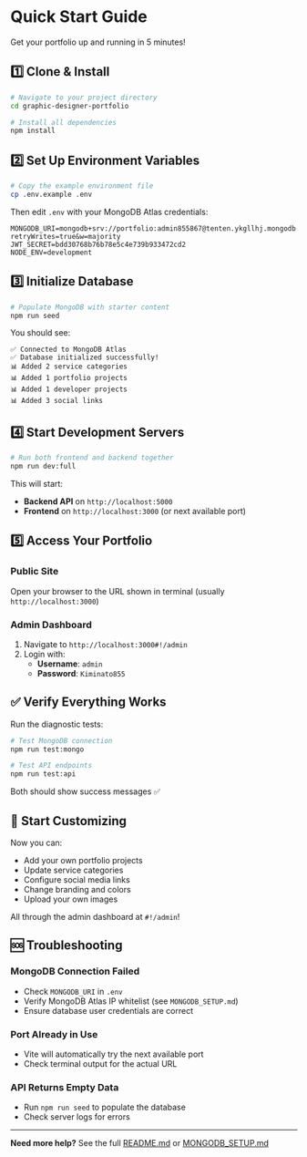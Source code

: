 # Quick Start Guide

Get your portfolio up and running in 5 minutes!

## 1️⃣ Clone & Install

```bash
# Navigate to your project directory
cd graphic-designer-portfolio

# Install all dependencies
npm install
```

## 2️⃣ Set Up Environment Variables

```bash
# Copy the example environment file
cp .env.example .env
```

Then edit `.env` with your MongoDB Atlas credentials:

```env
MONGODB_URI=mongodb+srv://portfolio:admin855867@tenten.ykgllhj.mongodb.net/portfolio?retryWrites=true&w=majority
JWT_SECRET=bdd30768b76b78e5c4e739b933472cd2
NODE_ENV=development
```

## 3️⃣ Initialize Database

```bash
# Populate MongoDB with starter content
npm run seed
```

You should see:
```
✅ Connected to MongoDB Atlas
✅ Database initialized successfully!
📊 Added 2 service categories
📊 Added 1 portfolio projects
📊 Added 1 developer projects
📊 Added 3 social links
```

## 4️⃣ Start Development Servers

```bash
# Run both frontend and backend together
npm run dev:full
```

This will start:
- **Backend API** on `http://localhost:5000`
- **Frontend** on `http://localhost:3000` (or next available port)

## 5️⃣ Access Your Portfolio

### Public Site
Open your browser to the URL shown in terminal (usually `http://localhost:3000`)

### Admin Dashboard
1. Navigate to `http://localhost:3000#!/admin`
2. Login with:
   - **Username**: `admin`
   - **Password**: `Kiminato855`

## ✅ Verify Everything Works

Run the diagnostic tests:

```bash
# Test MongoDB connection
npm run test:mongo

# Test API endpoints
npm run test:api
```

Both should show success messages ✅

## 🎨 Start Customizing

Now you can:
- Add your own portfolio projects
- Update service categories
- Configure social media links
- Change branding and colors
- Upload your own images

All through the admin dashboard at `#!/admin`!

## 🆘 Troubleshooting

### MongoDB Connection Failed
- Check `MONGODB_URI` in `.env`
- Verify MongoDB Atlas IP whitelist (see `MONGODB_SETUP.md`)
- Ensure database user credentials are correct

### Port Already in Use
- Vite will automatically try the next available port
- Check terminal output for the actual URL

### API Returns Empty Data
- Run `npm run seed` to populate the database
- Check server logs for errors

---

**Need more help?** See the full [README.md](./README.md) or [MONGODB_SETUP.md](./MONGODB_SETUP.md)
